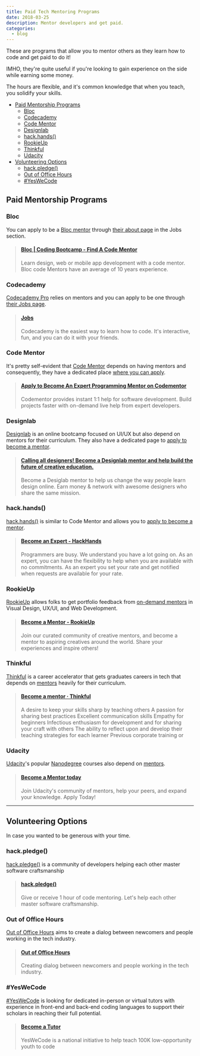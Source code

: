 ```yaml
---
title: Paid Tech Mentoring Programs
date: 2018-03-25
description: Mentor developers and get paid.
categories:
  - blog
---
```


These are programs that allow you to mentor others as they learn how to code and get paid to do it!

IMHO, they're quite useful if you're looking to gain experience on the side while earning some money.

The hours are flexible, and it's common knowledge that when you teach, you solidify your skills.

<!-- TOC -->

- [Paid Mentorship Programs](#paid-mentorship-programs)
  - [Bloc](#bloc)
  - [Codecademy](#codecademy)
  - [Code Mentor](#code-mentor)
  - [Designlab](#designlab)
  - [hack.hands()](#hackhands)
  - [RookieUp](#rookieup)
  - [Thinkful](#thinkful)
  - [Udacity](#udacity)
- [Volunteering Options](#volunteering-options)
  - [hack.pledge()](#hackpledge)
  - [Out of Office Hours](#out-of-office-hours)
  - [#YesWeCode](#yeswecode)

<!-- /TOC -->

## Paid Mentorship Programs

### Bloc

You can apply to be a [Bloc mentor](https://www.bloc.io/mentors) through [their about page](https://www.bloc.io/about) in the Jobs section.

<blockquote class="embedly-card"><h4><a href="https://www.bloc.io/mentors">Bloc | Coding Bootcamp - Find A Code Mentor</a></h4><p>Learn design, web or mobile app development with a code mentor. Bloc code Mentors have an average of 10 years experience.</p></blockquote>
<script async src="//cdn.embedly.com/widgets/platform.js" charset="UTF-8"></script>

### Codecademy

[Codecademy Pro](https://pro.codecademy.com/) relies on mentors and you can apply to be one through [their Jobs page](https://www.codecademy.com/about/jobs/codecademy-mentor).

<blockquote class="embedly-card"><h4><a href="https://www.codecademy.com/about/jobs">Jobs</a></h4><p>Codecademy is the easiest way to learn how to code. It's interactive, fun, and you can do it with your friends.</p></blockquote>
<script async src="//cdn.embedly.com/widgets/platform.js" charset="UTF-8"></script>

### Code Mentor

It's pretty self-evident that [Code Mentor](https://www.codementor.io/) depends on having mentors and consequently, they have a dedicated place [where you can apply](https://www.codementor.io/mentor/apply).

<blockquote class="embedly-card"><h4><a href="https://www.codementor.io/mentor/apply">Apply to Become An Expert Programming Mentor on Codementor</a></h4><p>Codementor provides instant 1:1 help for software development. Build projects faster with on-demand live help from expert developers.</p></blockquote>
<script async src="//cdn.embedly.com/widgets/platform.js" charset="UTF-8"></script>

### Designlab

[Designlab](https://trydesignlab.com/) is an online bootcamp focused on UI/UX but also depend on mentors for their curriculum. They also have a dedicated page to [apply to become a mentor](https://trydesignlab.com/become-a-mentor/).

<blockquote class="embedly-card"><h4><a href="https://trydesignlab.com/become-a-mentor/">Calling all designers! Become a Designlab mentor and help build the future of creative education.</a></h4><p>Become a Desiglab mentor to help us change the way people learn design online. Earn money & network with awesome designers who share the same mission.</p></blockquote>
<script async src="//cdn.embedly.com/widgets/platform.js" charset="UTF-8"></script>

### hack.hands()

[hack.hands()](https://hackhands.com/) is similar to Code Mentor and allows you to [apply to become a mentor](https://hackhands.com/create-expert-account/).

<blockquote class="embedly-card"><h4><a href="https://hackhands.com/create-expert-account/">Become an Expert - HackHands</a></h4><p>Programmers are busy. We understand you have a lot going on. As an expert, you can have the flexibility to help when you are available with no commitments. As an expert you set your rate and get notified when requests are available for your rate.</p></blockquote>
<script async src="//cdn.embedly.com/widgets/platform.js" charset="UTF-8"></script>

### RookieUp

[RookieUp](https://www.rookieup.com) allows folks to get portfolio feedback from [on-demand mentors](https://www.rookieup.com/become-a-mentor/) in Visual Design, UX/UI, and Web Development.

<blockquote class="embedly-card"><h4><a href="https://www.rookieup.com/become-a-mentor/">Become a Mentor - RookieUp</a></h4><p>Join our curated community of creative mentors, and become a mentor to aspiring creatives around the world. Share your experiences and inspire others!</p></blockquote>
<script async src="//cdn.embedly.com/widgets/platform.js" charset="UTF-8"></script>

### Thinkful

[Thinkful](https://www.thinkful.com) is a career accelerator that gets graduates careers in tech that depends on [mentors](https://www.thinkful.com/apply/) heavily for their curriculum.

<blockquote class="embedly-card"><h4><a href="https://www.thinkful.com/apply/">Become a mentor · Thinkful</a></h4><p>A desire to keep your skills sharp by teaching others A passion for sharing best practices Excellent communication skills Empathy for beginners Infectious enthusiasm for development and for sharing your craft with others The ability to reflect upon and develop their teaching strategies for each learner Previous corporate training or</p></blockquote>
<script async src="//cdn.embedly.com/widgets/platform.js" charset="UTF-8"></script>

### Udacity

[Udacity](https://www.udacity.com/)'s popular [Nanodegree](https://www.udacity.com/nanodegree) courses also depend on [mentors](https://www.udacity.com/start-mentoring).

<blockquote class="embedly-card"><h4><a href="https://www.udacity.com/start-mentoring">Become a Mentor today</a></h4><p>Join Udacity's community of mentors, help your peers, and expand your knowledge. Apply Today!</p></blockquote>
<script async src="//cdn.embedly.com/widgets/platform.js" charset="UTF-8"></script>

---

## Volunteering Options

In case you wanted to be generous with your time.

### hack.pledge()

[hack.pledge()](https://hackpledge.org/) is a community of developers helping each other master software craftsmanship

<blockquote class="embedly-card"><h4><a href="https://hackpledge.org/">hack.pledge()</a></h4><p>Give or receive 1 hour of code mentoring. Let's help each other master software craftsmanship.</p></blockquote>
<script async src="//cdn.embedly.com/widgets/platform.js" charset="UTF-8"></script>

### Out of Office Hours

[Out of Office Hours](https://www.outofofficehours.com/) aims to create a dialog between newcomers and people working in the tech industry.

<blockquote class="embedly-card"><h4><a href="https://www.outofofficehours.com/">Out of Office Hours</a></h4><p>Creating dialog between newcomers and people working in the tech industry.</p></blockquote>
<script async src="//cdn.embedly.com/widgets/platform.js" charset="UTF-8"></script>

### #YesWeCode

[#YesWeCode](https://www.yeswecode.org/tutor) is looking for dedicated in-person or virtual tutors with experience in front-end and back-end coding languages to support their scholars in reaching their full potential.

<blockquote class="embedly-card"><h4><a href="https://www.yeswecode.org/tutor">Become a Tutor</a></h4><p>YesWeCode is a national initiative to help teach 100K low-opportunity youth to code</p></blockquote>
<script async src="//cdn.embedly.com/widgets/platform.js" charset="UTF-8"></script>
